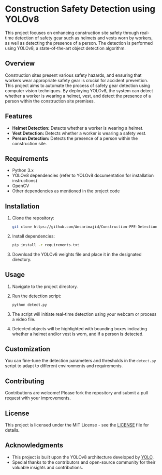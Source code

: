 # Construction Safety Detection using YOLOv8

This project focuses on enhancing construction site safety through real-time detection of safety gear such as helmets and vests worn by workers, as well as detecting the presence of a person. The detection is performed using YOLOv8, a state-of-the-art object detection algorithm.

## Overview

Construction sites present various safety hazards, and ensuring that workers wear appropriate safety gear is crucial for accident prevention. This project aims to automate the process of safety gear detection using computer vision techniques. By deploying YOLOv8, the system can detect whether a worker is wearing a helmet, vest, and detect the presence of a person within the construction site premises.

## Features

- **Helmet Detection:** Detects whether a worker is wearing a helmet.
- **Vest Detection:** Detects whether a worker is wearing a safety vest.
- **Person Detection:** Detects the presence of a person within the construction site.

## Requirements

- Python 3.x
- YOLOv8 dependencies (refer to YOLOv8 documentation for installation instructions)
- OpenCV
- Other dependencies as mentioned in the project code

## Installation

1. Clone the repository:

    ```bash
    git clone https://github.com/Ansarimajid/Construction-PPE-Detection.git
    ```

2. Install dependencies:

    ```bash
    pip install -r requirements.txt
    ```

3. Download the YOLOv8 weights file and place it in the designated directory.

## Usage

1. Navigate to the project directory.

2. Run the detection script:

    ```bash
    python detect.py
    ```

3. The script will initiate real-time detection using your webcam or process a video file.

4. Detected objects will be highlighted with bounding boxes indicating whether a helmet and/or vest is worn, and if a person is detected.

## Customization

You can fine-tune the detection parameters and thresholds in the `detect.py` script to adapt to different environments and requirements.

## Contributing

Contributions are welcome! Please fork the repository and submit a pull request with your improvements.

## License

This project is licensed under the MIT License - see the [LICENSE](LICENSE) file for details.

## Acknowledgments

- This project is built upon the YOLOv8 architecture developed by [YOLO](https://github.com/AlexeyAB/darknet).
- Special thanks to the contributors and open-source community for their valuable insights and contributions.
